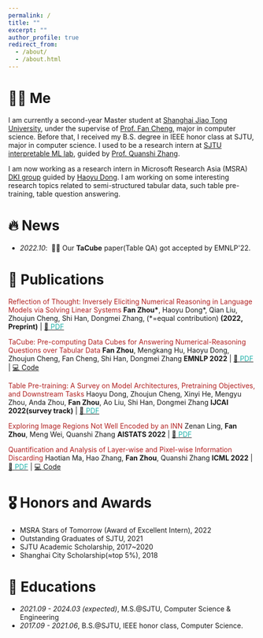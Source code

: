 ```yaml
---
permalink: /
title: ""
excerpt: ""
author_profile: true
redirect_from: 
  - /about/
  - /about.html
---
```


<span class='anchor' id='about-me'></span>
# 🐱‍🚀 Me

I am currently a second-year Master student at [Shanghai Jiao Tong University](https://en.sjtu.edu.cn/), under the supervise of [Prof. Fan Cheng](https://www.cs.sjtu.edu.cn/~chengfan/index.html), major in computer science. Before that, I received my B.S. degree in IEEE honor class at SJTU, major in computer science. I used to be a research intern at [ SJTU interpretable ML lab](https://sjtu-xai-lab.github.io/), guided by [Prof. Quanshi Zhang](qszhang.com).

I am now working as a research intern in Microsoft Research Asia (MSRA) [DKI group](https://www.microsoft.com/en-us/research/group/data-knowledge-intelligence/) guided by [Haoyu Dong](https://www.microsoft.com/en-us/research/people/hadong/). I am working on some interesting research topics related to semi-structured tabular data, such table pre-training, table question answering.
<!-- # 🔥 News
- *2022.02*: &nbsp;🎉🎉 Lorem ipsum dolor sit amet, consectetur adipiscing elit. Vivamus ornare aliquet ipsum, ac tempus justo dapibus sit amet. 
- *2022.02*: &nbsp;🎉🎉 Lorem ipsum dolor sit amet, consectetur adipiscing elit. Vivamus ornare aliquet ipsum, ac tempus justo dapibus sit amet.  -->
# 🔥 News
- *2022.10*: &nbsp;🎉🎉 Our **TaCube** paper(Table QA) got accepted by EMNLP'22.


# 📝 Publications 

<font color="FireBrick">Reflection of Thought: Inversely Eliciting Numerical Reasoning in Language Models via Solving Linear Systems</font>
**Fan Zhou\***, Haoyu Dong\*, Qian Liu, Zhoujun Cheng, Shi Han, Dongmei Zhang, (*=equal contribution)
**(2022, Preprint)** |  [📄 <font color="LightSeaGreen">PDF</font>](https://arxiv.org/abs/2210.05075) 
 
<font color="FireBrick">TaCube: Pre-computing Data Cubes for Answering Numerical-Reasoning Questions over Tabular Data</font>
**Fan Zhou**, Mengkang Hu, Haoyu Dong, Zhoujun Cheng, Fan Cheng, Shi Han, Dongmei Zhang
**EMNLP 2022** | [📄 <font color="LightSeaGreen">PDF</font>](https://arxiv.org/abs/2205.12682) | [:computer: Code](https://github.com/koalazf99/tacube)

<font color="FireBrick">Table Pre-training: A Survey on Model Architectures, Pretraining Objectives, and Downstream Tasks</font>
Haoyu Dong, Zhoujun Cheng, Xinyi He, Mengyu Zhou, Anda Zhou, **Fan Zhou**, Ao Liu, Shi Han, Dongmei Zhang
**IJCAI 2022(survey track)** | [📄 <font color="LightSeaGreen">PDF</font>](https://arxiv.org/abs/2201.09745)

<font color="FireBrick">Exploring Image Regions Not Well Encoded by an INN</font>
Zenan Ling, **Fan Zhou**, Meng Wei, Quanshi Zhang
**AISTATS 2022** | [📄 <font color="LightSeaGreen">PDF</font>](https://proceedings.mlr.press/v151/ling22a.html)

<font color="FireBrick">Quantification and Analysis of Layer-wise and Pixel-wise Information Discarding</font>
Haotian Ma, Hao Zhang, **Fan Zhou**, Quanshi Zhang
**ICML 2022** | [📄 <font color="LightSeaGreen">PDF</font>](https://proceedings.mlr.press/v162/ma22b/ma22b.pdf) | [:computer: Code](https://github.com/haotianSustc/deepinfo)


# 🎖 Honors and Awards
- MSRA Stars of Tomorrow (Award of Excellent Intern), 2022
- Outstanding Graduates of SJTU, 2021
- SJTU Academic Scholarship, 2017~2020
- Shanghai City Scholarship(≈top 5%), 2018

# 📖 Educations
- *2021.09 - 2024.03 (expected)*, M.S.@SJTU, Computer Science & Engineering
- *2017.09 - 2021.06*, B.S.@SJTU, IEEE honor class, Computer Science.